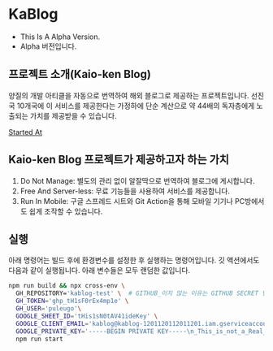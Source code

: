 # KaBlog

- This Is A Alpha Version.
- Alpha 버전입니다.

## 프로젝트 소개(Kaio-ken Blog)
양질의 개발 아티클을 자동으로 번역하여 해외 블로그로 제공하는 프로젝트입니다. 선진국 10개국에 이 서비스를 제공한다는 가정하에 단순 계산으로 약 44배의 독자층에게 노출되는 가치를 제공받을 수 있습니다. 

[Started At](https://puleugo.tistory.com/206)

## Kaio-ken Blog 프로젝트가 제공하고자 하는 가치
1. Do Not Manage: 별도의 관리 없이 알잘딱으로 번역하여 블로그에 게시합니다.
2. Free And Server-less: 무료 기능들을 사용하여 서비스를 제공합니다.
3. Run In Mobile: 구글 스프레드 시트와 Git Action을 통해 모바일 기기나 PC방에서도 쉽게 조작할 수 있습니다.

## 실행
아래 명령어는 빌드 후에 환경변수를 설정한 후 실행하는 명령어입니다.
깃 액션에서도 다음과 같이 실행됩니다. 아래 변수들은 모두 랜덤한 값입니다.
```bash
npm run build && npx cross-env \
  GH_REPOSITORY='kablog-test' \  # GITHUB_이지 않는 이유는 GITHUB SECRET 명명 규칙과 충돌하기 때문입니다.
  GH_TOKEN='ghp_tH1sF0rEx4mp1e' \
  GH_USER='puleugo'\
  GOOGLE_SHEET_ID='tHis1sN0tAV41ideKey' \
  GOOGLE_CLIENT_EMAIL='kablog@kablog-1201120112011201.iam.gserviceaccount.com' \
  GOOGLE_PRIVATE_KEY='-----BEGIN PRIVATE KEY-----\n_This_is_not_a_Real_Private_key\n_This_is_Just_for_example_\n_Im_Not_A_Baby\n_TY\n-----END PRIVATE KEY-----\n' \
  npm run start
```

